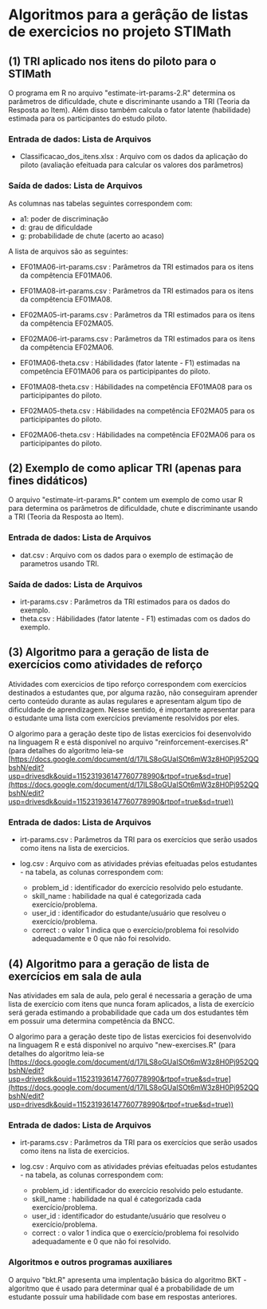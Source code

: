 # Algoritmos para a gerâção de listas de exercicios no projeto STIMath

## (1) TRI aplicado nos itens do piloto para o STIMath 

O programa em R no arquivo "estimate-irt-params-2.R" determina os parâmetros de dificuldade, chute e discriminante usando a TRI (Teoria da Resposta ao Item). Além disso também calcula o fator latente (habilidade) estimada para os participantes do estudo piloto.

### Entrada de dados: Lista de Arquivos

 - Classificacao_dos_itens.xlsx : Arquivo com os dados da aplicação do piloto (avaliação efeituada para calcular os valores dos parâmetros)

### Saída de dados: Lista de Arquivos

As columnas nas tabelas seguintes correspondem com: 

 - a1: poder de discriminação
 - d: grau de dificuldade
 - g: probabilidade de chute (acerto ao acaso)

A lista de arquivos são as seguintes:

 - EF01MA06-irt-params.csv : Parâmetros da TRI estimados para os itens da compêtencia EF01MA06.
 - EF01MA08-irt-params.csv : Parâmetros da TRI estimados para os itens da compêtencia EF01MA08.
 - EF02MA05-irt-params.csv : Parâmetros da TRI estimados para os itens da compêtencia EF02MA05.
 - EF02MA06-irt-params.csv : Parâmetros da TRI estimados para os itens da compêtencia EF02MA06.

 - EF01MA06-theta.csv : Hábilidades (fator latente - F1) estimadas na competência EF01MA06 para os participipantes do piloto.
 - EF01MA08-theta.csv : Hábilidades na competência EF01MA08 para os participipantes do piloto.
 - EF02MA05-theta.csv : Hábilidades na competência EF02MA05 para os participipantes do piloto.
 - EF02MA06-theta.csv : Hábilidades na competência EF02MA06 para os participipantes do piloto.


## (2) Exemplo de como aplicar TRI (apenas para fines didáticos)

O arquivo "estimate-irt-params.R" contem um exemplo de como usar R para determina os parâmetros de dificuldade, chute e discriminante usando a TRI (Teoria da Resposta ao Item).

### Entrada de dados: Lista de Arquivos

 - dat.csv : Arquivo com os dados para o exemplo de estimação de parametros usando TRI.

### Saída de dados: Lista de Arquivos

 - irt-params.csv : Parâmetros da TRI estimados para os dados do exemplo.
 - theta.csv : Hábilidades (fator latente - F1) estimadas com os dados do exemplo.

## (3) Algoritmo para a geração de lista de exercícios como atividades de reforço

Atividades com exercicios de tipo reforço correspondem com exercícios destinados a estudantes que, por alguma razão, não conseguiram aprender certo conteúdo durante as aulas regulares e apresentam algum tipo de dificuldade de aprendizagem. Nesse sentido, é importante apresentar para o estudante uma lista com exercícios previamente resolvidos por eles.

O algorimo para a geração deste tipo de listas exercicios foi desenvolvido na linguagem R e está disponível no arquivo "reinforcement-exercises.R" (para detalhes do algoritmo leia-se [https://docs.google.com/document/d/17lLS8oGUaISOt6mW3z8H0Pj952QQbshN/edit?usp=drivesdk&ouid=115231936147760778990&rtpof=true&sd=true](https://docs.google.com/document/d/17lLS8oGUaISOt6mW3z8H0Pj952QQbshN/edit?usp=drivesdk&ouid=115231936147760778990&rtpof=true&sd=true))


### Entrada de dados: Lista de Arquivos

 - irt-params.csv : Parâmetros da TRI para os exercícios que serão usados como itens na lista de exercicios.
 - log.csv : Arquivo com as atividades prévias efeituadas pelos estudantes - na tabela, as colunas correspondem com:
    
   - problem_id : identificador do exercício resolvido pelo estudante.
   - skill_name : habilidade na qual é categorizada cada exercício/problema.
   - user_id : identificador do estudante/usuário que resolveu o exercício/problema.
   - correct : o valor 1 indica que o exercício/problema foi resolvido adequadamente e 0 que não foi resolvido.

## (4) Algoritmo para a geração de lista de exercícios em sala de aula

Nas atividades em sala de aula, pelo geral é necessaria a geração de uma lista de exercício com itens que nunca foram aplicados, a lista de exercício será gerada estimando a probabilidade que cada um dos estudantes têm em possuir uma determina competência da BNCC.    

O algorimo para a geração deste tipo de listas exercicios foi desenvolvido na linguagem R e está disponível no arquivo "new-exercises.R" (para detalhes do algoritmo leia-se [https://docs.google.com/document/d/17lLS8oGUaISOt6mW3z8H0Pj952QQbshN/edit?usp=drivesdk&ouid=115231936147760778990&rtpof=true&sd=true](https://docs.google.com/document/d/17lLS8oGUaISOt6mW3z8H0Pj952QQbshN/edit?usp=drivesdk&ouid=115231936147760778990&rtpof=true&sd=true))


### Entrada de dados: Lista de Arquivos

 - irt-params.csv : Parâmetros da TRI para os exercícios que serão usados como itens na lista de exercicios.
 - log.csv : Arquivo com as atividades prévias efeituadas pelos estudantes - na tabela, as colunas correspondem com:
    
   - problem_id : identificador do exercício resolvido pelo estudante.
   - skill_name : habilidade na qual é categorizada cada exercício/problema.
   - user_id : identificador do estudante/usuário que resolveu o exercício/problema.
   - correct : o valor 1 indica que o exercício/problema foi resolvido adequadamente e 0 que não foi resolvido.

### Algoritmos e outros programas auxiliares

O arquivo "bkt.R" apresenta uma implentação básica do algoritmo BKT - algoritmo que é usado para determinar qual é a probabilidade de um estudante possuir uma habilidade com base em respostas anteriores.
